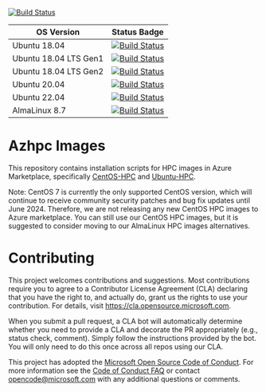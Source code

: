 [![Build Status](https://dev.azure.com/hpc-platform-team/hpc-image-val/_apis/build/status/hpc-image-build?branchName=release-monthly)](https://dev.azure.com/hpc-platform-team/hpc-image-val/_build/latest?definitionId=3&branchName=release-monthly)

|OS Version|Status Badge|
|----------|------------|
|Ubuntu 18.04|[![Build Status](https://dev.azure.com/hpc-platform-team/hpc-image-val/_apis/build/status/hpc-image-build?branchName=release-monthly&jobName=Validate_Virtual_Machine&configuration=Validate_Virtual_Machine%20ubuntu_18.04)](https://dev.azure.com/hpc-platform-team/hpc-image-val/_build/latest?definitionId=3&branchName=release-monthly)|
|Ubuntu 18.04 LTS Gen1|[![Build Status](https://dev.azure.com/hpc-platform-team/hpc-image-val/_apis/build/status/hpc-image-build?branchName=release-monthly&jobName=Validate_Virtual_Machine&configuration=Validate_Virtual_Machine%20ubuntu_18.04_LTS_gen1)](https://dev.azure.com/hpc-platform-team/hpc-image-val/_build/latest?definitionId=3&branchName=release-monthly)|
|Ubuntu 18.04 LTS Gen2|[![Build Status](https://dev.azure.com/hpc-platform-team/hpc-image-val/_apis/build/status/hpc-image-build?branchName=release-monthly&jobName=Validate_Virtual_Machine&configuration=Validate_Virtual_Machine%20ubuntu_18.04_LTS_gen2)](https://dev.azure.com/hpc-platform-team/hpc-image-val/_build/latest?definitionId=3&branchName=release-monthly)|
|Ubuntu 20.04|[![Build Status](https://dev.azure.com/hpc-platform-team/hpc-image-val/_apis/build/status/hpc-image-build?branchName=release-monthly&jobName=Validate_Virtual_Machine&configuration=Validate_Virtual_Machine%20ubuntu_20.04)](https://dev.azure.com/hpc-platform-team/hpc-image-val/_build/latest?definitionId=3&branchName=release-monthly)
|Ubuntu 22.04|[![Build Status](https://dev.azure.com/hpc-platform-team/hpc-image-val/_apis/build/status/hpc-image-build?branchName=release-monthly&jobName=Validate_Virtual_Machine&configuration=Validate_Virtual_Machine%20ubuntu_22.04)](https://dev.azure.com/hpc-platform-team/hpc-image-val/_build/latest?definitionId=3&branchName=release-monthly)
|AlmaLinux 8.7|[![Build Status](https://dev.azure.com/hpc-platform-team/hpc-image-val/_apis/build/status/hpc-image-build?branchName=release-monthly&jobName=Validate_Virtual_Machine&configuration=Validate_Virtual_Machine%20alma8.7)](https://dev.azure.com/hpc-platform-team/hpc-image-val/_build/latest?definitionId=3&branchName=release-monthly)

# Azhpc Images

This repository contains installation scripts for HPC images in Azure Marketplace, specifically [CentOS-HPC](https://azuremarketplace.microsoft.com/en-us/marketplace/apps/openlogic.centos-hpc) and [Ubuntu-HPC](https://azuremarketplace.microsoft.com/en-us/marketplace/apps/microsoft-dsvm.ubuntu-hpc).

Note: CentOS 7 is currently the only supported CentOS version, which will continue to receive community security patches and bug fix updates until June 2024. Therefore, we are not releasing any new CentOS HPC images to Azure marketplace. You can still use our CentOS HPC images, but it is suggested to consider moving to our AlmaLinux HPC images alternatives.


# Contributing

This project welcomes contributions and suggestions.  Most contributions require you to agree to a
Contributor License Agreement (CLA) declaring that you have the right to, and actually do, grant us
the rights to use your contribution. For details, visit https://cla.opensource.microsoft.com.

When you submit a pull request, a CLA bot will automatically determine whether you need to provide
a CLA and decorate the PR appropriately (e.g., status check, comment). Simply follow the instructions
provided by the bot. You will only need to do this once across all repos using our CLA.

This project has adopted the [Microsoft Open Source Code of Conduct](https://opensource.microsoft.com/codeofconduct/).
For more information see the [Code of Conduct FAQ](https://opensource.microsoft.com/codeofconduct/faq/) or
contact [opencode@microsoft.com](mailto:opencode@microsoft.com) with any additional questions or comments.
